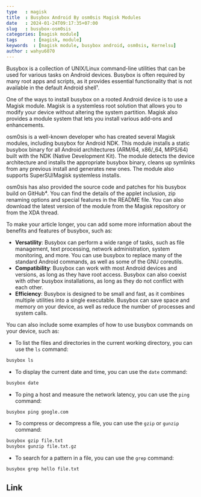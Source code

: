 ```yaml
---
type   : magisk
title  : Busybox Android By osm0sis Magisk Modules
date   : 2024-01-24T09:17:35+07:00
slug   : busybox-osm0sis
categories: [magisk module]
tags      : [magisk, module]
keywords  : [magisk module, busybox android, osm0sis, Kernelsu]
author : wahyu6070
---
```





Busybox is a collection of UNIX/Linux command-line utilities that can be used for various tasks on Android devices. Busybox is often required by many root apps and scripts, as it provides essential functionality that is not available in the default Android shell¹.

One of the ways to install busybox on a rooted Android device is to use a Magisk module. Magisk is a systemless root solution that allows you to modify your device without altering the system partition. Magisk also provides a module system that lets you install various add-ons and enhancements.

osm0sis is a well-known developer who has created several Magisk modules, including busybox for Android NDK. This module installs a static busybox binary for all Android architectures (ARM/64, x86/_64, MIPS/64) built with the NDK (Native Development Kit). The module detects the device architecture and installs the appropriate busybox binary, cleans up symlinks from any previous install and generates new ones. The module also supports SuperSU/Magisk systemless installs.

osm0sis has also provided the source code and patches for his busybox build on GitHub⁴. You can find the details of the applet inclusion, zip renaming options and special features in the README file. You can also download the latest version of the module from the Magisk repository or from the XDA thread.

To make your article longer, you can add some more information about the benefits and features of busybox, such as:

- **Versatility**: Busybox can perform a wide range of tasks, such as file management, text processing, network administration, system monitoring, and more. You can use busybox to replace many of the standard Android commands, as well as some of the GNU coreutils.
- **Compatibility**: Busybox can work with most Android devices and versions, as long as they have root access. Busybox can also coexist with other busybox installations, as long as they do not conflict with each other.
- **Efficiency**: Busybox is designed to be small and fast, as it combines multiple utilities into a single executable. Busybox can save space and memory on your device, as well as reduce the number of processes and system calls.

You can also include some examples of how to use busybox commands on your device, such as:

- To list the files and directories in the current working directory, you can use the `ls` command:

```bash
busybox ls
```

- To display the current date and time, you can use the `date` command:

```bash
busybox date
```

- To ping a host and measure the network latency, you can use the `ping` command:

```bash
busybox ping google.com
```

- To compress or decompress a file, you can use the `gzip` or `gunzip` command:

```bash
busybox gzip file.txt
busybox gunzip file.txt.gz
```

- To search for a pattern in a file, you can use the `grep` command:

```bash
busybox grep hello file.txt
```


## Link





